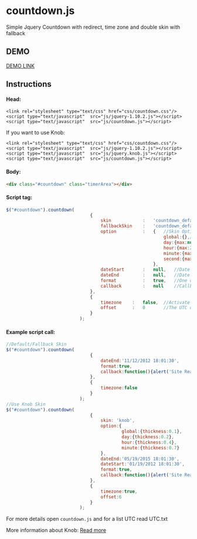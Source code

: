 countdown.js
============

Simple Jquery Countdown with redirect, time zone and double skin with fallback

## DEMO

[DEMO LINK](http://razorphyn.com/products/countdown/)

## Instructions

#### Head:
```
<link rel="stylesheet" type="text/css" href="css/countdown.css"/>
<script type="text/javascript"  src="js/jquery-1.10.2.js"></script>
<script type="text/javascript"  src="js/countdown.js"></script>
```
If you want to use Knob:
```
<link rel="stylesheet" type="text/css" href="css/countdown.css"/>
<script type="text/javascript"  src="js/jquery-1.10.2.js"></script>
<script type="text/javascript"  src="js/jquery.knob.js"></script>
<script type="text/javascript"  src="js/countdown.js"></script>
```

#### Body:

```html
<div class="#countdown" class="timerArea"></div>
```

#### Script tag:

```javascript
$("#countdown").countdown(
								{
									skin			:	'countdown_default',	//Set Skin. Default: countdown_default
									fallbackSkin	:	'countdown_default',	//Skin for the older browser that doesn't support canvas; Default: countdown_default
									option			:	{	//Skin Options, like Knob setting or different classes for the timer component
															global:{},//Apply to every timer section
															day:{max:null,eClass:'days'},//Apply to day timer section (overwrite or extend the global options)
															hour:{max:23,eClass:'hours'},//Apply to hour timer section (overwrite or extend the global options)
															minute:{max:59,eClass:'minutes'},//Apply to minute timer section (overwrite or extend the global options)
															second:{max:59,eClass:'seconds'}//Apply to second timer section (overwrite or extend the global options)
														},	
									dateStart		:	null,	//Date in this format: 'mm/dd/yyyy hh:mm:ss'. Required for Knob Skin
									dateEnd			:	null,	//Date in this format: 'mm/dd/yyyy hh:mm:ss'
									format			:	true,	//One digit number transformed to: 01 02...
									callback		:	null	//Callback on countdown finish, Example: redirect
								},
								{
									timezone	:	false,	//Activate the worldwide sync
									offset		:	0		//The UTC offset, you can find your UTC from UTC.txt, just copy and paste
								}
							);
```

#### Example script call:
```javascript
//Default/Fallback Skin
$("#countdown").countdown(	
								{
									dateEnd:'11/12/2012 18:01:30',
									format:true,
									callback:function(){alert('Site Ready')}
								},
								{
									timezone:false
								}
							);
//Use Knob Skin
$("#countdown").countdown(
								{
									skin: 'knob',
									option:{
											global:{thickness:0.1},
											day:{thickness:0.2},
											hour:{thickness:0.4},
											minute:{thickness:0.7}
									},
									dateEnd:'05/19/2015 18:01:30',
									dateStart:'01/19/2012 18:01:30',
									format:true,
									callback:function(){alert('Site Ready')}
								},
								{
									timezone:true,
									offset:6
								}
							);
```

For more details open ```countdown.js``` and for a list UTC read UTC.txt

More information about Knob: [Read more](https://github.com/aterrien/jQuery-Knob)
